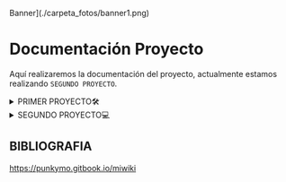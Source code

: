 Banner](./carpeta_fotos/banner1.png)

# Documentación Proyecto

Aquí realizaremos la documentación del proyecto, actualmente estamos realizando `SEGUNDO PROYECTO`.

</div>

<details>
  <summary>
   PRIMER PROYECTO🛠️
  </summary>
  
## ÍNDICE

1. IDEA DEL PROYECTO Y OBJETIVO DEL TRABAJO
2. OBLIGATORIO A APLICAR
3. LOGO DEL EQUIPO
4. PALETA DEL EQUIPO
5. TAREAS DE LOS INTEGRANTES
6. MOCKUP Y ARBOL DE NAVEGACIÓN
7. ARQUITECTURA DEL SISTEMA Y FUNCIONALIDADES
8. DIAGRAMA DE LA BASE DE DATOS
9. ESQUEMA DE RED
10. CONFIGURACIÓN DE PROXMOX
11. CONFIGURACIÓN DE DNS
12. CONFIGURACIÓN DE DHCP
13. CONFIGURACIÓN DE NGINX
14. BASE DE DATOS
15. CAMBIOS EN LA WEB
16. FUNCIONALIDADES
17. NUESTO FURTURO
18. VALORACIONES DEL PROYECTO
19. INCIDENCIAS TÉCNICAS
20. BIBLIOGRAFIA

    
## 1.IDEA DEL PROYECTO Y OBJETIVO DEL TRABAJO

Nuestra idea del proyecto se basa en diseñar una aplicación web inspirada en el popular juego de Fantasy Football. El fantasy es un juego donde los usuarios crean su propio equipo, y la finalidad de este juego es obtener los máximos puntos posibles, estos puntos se consiguen mediante tus jugadores, los jugadores en la vida real dependiendo de como juega un partido, puede obtener muchos puntos o muy pocos puntos. Como ejemplo de puntuacion, si un jugador no tiene minutos de juego entonces tendra 0 puntos, y si otro jugador marca 4 goles, possiblemente tendra una puntuación de 25 puntos. 

Entonces nuestra idea es crear una página relacionada con esta idea. Hemos elegido esta idea porque ambos integrantes del equipo sabemos más o menos cómo funciona el futbol fantasy, y por eso creemos que es una gran opción escoger este tema, ya que nos parece muy interesante.

Nuestro objetivo será aplicar todas las tecnologías necesarias para aspirar a la máxima nota posible y poner en práctica los conocimientos aprendidos en el primer año, así como lo que aprenderemos en este segundo año, para hacerlo lo mejor posible. También el año pasado un grupo escogio la misma idea y viendo como lo hicieron, vimos sus errores y pensamos que lo podemos hacer mucho mejor.

Con el trello y el github mostraremos todo nuestro trabajo realizado para mostrar nuestros avanzes semanales y diarios

## OBLIGATORIO A APLICAR

__-Node.js & MySQL:__

Node.js es un entorno de ejecución para JavaScript en el servidor, ideal para construir aplicaciones web rápidas y escalables. 

MySQL es un sistema de gestión de bases de datos relacional que almacena y organiza datos de manera eficiente, facilitando consultas rápidas.

__-NGINX o Apache:__ 

Ambos son servidores web populares. NGINX es conocido por su rendimiento y capacidad para manejar múltiples conexiones simultáneas, 
mientras que Apache es altamente configurable y tiene una gran cantidad de módulos disponibles.

__-DNS + DHCP:__ 

DNS (Sistema de Nombres de Dominio) traduce nombres de dominio en direcciones IP, facilitando la navegación web. 

DHCP (Protocolo de Configuración Dinámica de Host) asigna automáticamente direcciones IP a dispositivos en una red, simplificando la gestión de redes.


## 2.LOGO DEL EQUIPO

Nuestro logo lo hemos creado basándonos en el nombre de nuestro trabajo, Team Tactics. En él, se pueden ver dos "T" que hacen referencia al nombre del equipo. Tambien, hemos pensado este logo ya que con la forma y sus colores tiene mucha relación con el mundo del futbol.

El color negro y blanco creemos que queda muy estetico, que es eso lo que buscamos y lo que nos interesa.

![Logo del equipo](carpeta_fotos/logo_teamtactics_negro.png)

## 3.PALETA DEL EQUIPO

Los colores con los que vamos a trabajar son los siguientes, hemos considerado que esta paleta de colores puede cuadrar muy bien con la funcionalidad de la web y puede atraer visualmente a nuestro público objetivo
ya que son colores muy visuales y relacionados con el mundo de los videojuegos.

__-000000__

__-00FF00__

__-FFFFFF__


![Paleta de la web](carpeta_fotos/tabladecolores.png)


## 4.TAREAS DE LOS INTEGRANTES

Ambos integrantes tocaremos de todo un poco. La idea es que los dos programemos, hagamos la base de datos, etc. Ahora estamos los dos trabajando juntos, y empezaremos cada uno a hacer sus 3 funcionalidades.

## 5.NUESTRO MOCKUP Y ARBOL DE NAVEGACIÓN

Hemos diseñado un mockup de la aplicación a través de Canva, basándonos principalmente en nuestra paleta de colores. Además, hemos realizado un diseño lo más visual posible para atraer la atención del público que creemos podría estar interesado en nuestra aplicación. Nuestro público objetivo son hombres entre 13 y 40 años.

Aquí explicaremos el arbol de navegación de nuestra página web.
Para empezar tendremos una página principal, donde a la parte superior derecha se vera los siguentes botones:
 - Inicio
 - Plantillas
 - Estadísticas
 - Contacto
 - Login

El boton de inicio es para que cuando accedas a otro boton te lleve a la pagina principal.

El boton de plantillas te llevara al apartado de tu plantilla/equipo

El boton de estadísticas te llevara a la parte de estadisticas globales

EL boton de contacto es para que el usuario acceda a la pagina con su usuario creado. En ese apartado podrà iniciar sección.

Abajo de todo esto, se veràn los 20 escudos de la liga, donde si hacemos click a un escudo te llevara a ver información de ese equipo como: Plantilla, sitio en la clasificación etc..

Entonces abajo de esto mostraremos el mensaje de Juega a teamtactics, esto es para que el usuario vea de una forma un esquema de lo que va la web

![Logo del equipo](carpeta_fotos/INICIO.png)

Abajo de esto, veremos un apartado de pròximos partidos y lideres de la liga, ambas son como una mínima información. En cada apartado tendrá abajo derecha un boton que pondra como: Ver todos los partidos/Estadísticas, que te llevara a otro sitio, para ver toda la información.

![Logo del equipo](carpeta_fotos/proximospartidos.png)

Entonces, si le damos al botón de arriba derecha de estadísticas, te llevará a una página donde salgan todas las estadísticas, donde podremos ver:

 -Máximos goleadores
 

 -Máximos asistententes
 
 
 -Jugador con más disparos
 
 
 -Jugador con más pases.
 

 -Portero con más paradas.
 

 -Jugador con más tarjetas amarillas y rojas.

 Cada jugador que salga, si por ejemplo el jugador que es el máximo goleador es Lewandowski, saldrá el escudo del equipo y los minutos jugados.

Esta página de estadísticas también se podrá llegar a parte del botón arriba derecha en la parte que he comentado donde decía: Ver todas las estadísticas
Y si le damos al botón de ver todos los partidos, que se encuentra a abajo del todo de la página principal, nos llevará a otra página donde veremos todos los partidos jugados, y los puntos que todo el equipo ha conseguido, esto servirá para que el usuario mire los puntos que ha hecho cada jugador.

![Logo del equipo](carpeta_fotos/estadisiticas.png)

![Logo del equipo](carpeta_fotos/proximospartidos2.png)

Ahora, en la página principal, si le damos a Crea tu equipo, te llevará a la página donde el usuario podrá crear el equipo. En esta página, se verá de fondo como un campo de fútbol negro, para que el usuario ponga sus jugadores a cada posición que corresponde.
Arriba, dentro de la misma página, se verá un balance. El balance principal empieza con 100.000.000, luego si el usuario hace incorporaciones, entonces el balance bajará. 
Abajo de esto, se verá un apartado de puntos, donde el usuario verá la suma total que ha realizado su equipo.
Y arriba derecha se verá el número de jugadores que tiene puestos en el campo de fútbol, normalmente esto será simple 11/11.

![Logo del equipo](carpeta_fotos/creatuequipo.png)

La opción de número de jugadores funcionará como un botón, donde, si hacemos click a esto, veremos nuestros jugadores, nombre, club, media puntos, puntos que ha hecho en una jornada y el valor de mercado.
La media de puntos se hará haciendo una media de los 37 partidos jugados.

![Logo del equipo](carpeta_fotos/tusjugadores.png)

También se verá un botón de mercado, para que el usuario pueda comprar jugadores en el mercado.
Todos los jugadores que el usuario ha comprado también pueden ser vendidos.

Luego, en el botón contacto pondremos un poco de información de nosotros para explicar un poco dentro de la página web el proceso del proyecto.

Y en el botón de inicio de sección, el usuario podrá hacer registro para poder acceder con su cuenta a la página, claro que si no tiene cuenta, tendrá que darle a crear cuenta, y luego de crear cuenta le tendrá que dar a iniciar sección.
![Logo del equipo](carpeta_fotos/arboldenavegacion.png)

El mockup y nuestra idea del trabajo creo que lo hemos entendido perfectamente. Sabemos que el árbol de navegación no será el mejor de la historia, pero para nosotros nos sirve cómo una buena guía de cómo funcionará la página.


## 6.ARQUITECTURA DEL SISTEMA Y FUNCIONALIDADES

![Logo del equipo](carpeta_fotos/arquitectura.png)

Nuestros objetos serán:
- Registro de usuarios
- Una zona de comentarios para todos los usuarios que se hayan agregado como amigos
- Una zona donde el usuario podrá modificar su perfil.
- Poner notificaciones para los usuarios
- Búsqueda de usuarios y poder agregarlos como amigos
- Y hacer obligatorio el uso de contraseña para cuando se entra a la aplicación.

  El día de la fecha de entrega puede variar

Ahora mostramos la arquitectura de nuestro trabajo.
  ![Logo del equipo](carpeta_fotos/arquitectura2.png)

## 7.DIAGRAMA DE LA BASE DE DATOS

Los usuarios crean sus propios equipos, que consisten en jugadores de equipos reales, organizados en plantillas. 

Los usuarios pueden participar en ligas, competir entre sí y realizar transacciones de compra y venta de jugadores. Para calcular las puntuaciones, 
Se registran los partidos reales y las puntuaciones obtenidas por cada jugador en esos encuentros. 

Además, hemos incluido un sistema de Amigos, así como Roles para gestionar diferentes tipos de usuarios en la plataforma.


![Logo del equipo](carpeta_fotos/basededatos_final.png)


## 8.ESQUEMA DE RED

Por el momento tenemos hecho este prototipo de mapa de red, aunque aun lo tenemos que hablar con Alina ya que no es el definitivo y queremos que nos aclare algunos conceptos que quizas no han quedado tan claros.

![Logo del equipo](carpeta_fotos/mapa_de_red.JPG)

## 9.PROXMOX Y SU CONFIGURACIÓN

Por el momento, ya tenemos instalado el ProxMox en el PC de clase asignado de los que están atrás del todo. Una vez tengamos más claro el esquema de red definitivo, procederemos a empezar a configurarlo y documentarlo.

__Proxmox__ es una plataforma de virtualización de código abierto que permite gestionar máquinas virtuales y contenedores. Está basada en Debian y combina tecnologías como KVM (para la virtualización completa) y LXC (para la virtualización basada en contenedores).

Se utiliza principalmente en entornos de servidores para crear, administrar y orquestar múltiples VMs y contenedores de forma eficiente. También incluye herramientas para gestionar almacenamiento, redes y copias de seguridad. Además, soporta la creación de clusters para alta disponibilidad y migraciones en vivo, lo que lo hace ideal para centros de datos y servidores corporativos.

Es especialmente útil para:

-Consolidación de servidores: Ejecutar múltiples sistemas operativos en un solo servidor físico.

-Gestión de recursos: Controlar y distribuir recursos de hardware como CPU, memoria y almacenamiento.

-Automatización y alta disponibilidad: Ofrecer soluciones escalables y resistentes a fallos.

[Ver archivo](M11UF4A2-QuimFernandez_PolCamarena.docx.pdf)

Creamos ROUTER con vmbr0 y vmbr1 para que todo el proyecto funcione de manera correcta.

![image](https://github.com/user-attachments/assets/3dd03ffe-1fb9-4995-8ce8-77cdfb792f1e)

Ahora creamos Cliente con vmbr1 

![image](https://github.com/user-attachments/assets/a9b6528e-5400-4da7-a68b-a23a08da9600)

Creamos DNS  con vmbr1

![image](https://github.com/user-attachments/assets/59b69707-28b5-4a25-9e1d-3a029bd5748b)



## 11.DNS Y SU CONFIGURACIÓN 

¿Qué es el DNS?

El DNS es  un servicio distribuido a nivel global que permite convertir los nombres de los sitios en las direcciones IP que les corresponde.
Cuando un usuario registra un dominio, se crea una entrada WHOIS en el registro correspondiente y queda almacenada en el DNS como un
resource record.
La base de datos de un servidor DNS se convierte en la compilación de todos los registros de la zona del espacio de nombres de dominio que gestiona.

Registros del DNS:

A (Address Record): Mapea un nombre de dominio a una dirección IPv4.

AAAA (IPv6 Address Record): Mapea un nombre de dominio a una dirección IPv6.

MX (Mail Exchange): Define qué servidor gestiona el correo electrónico para el dominio.

CNAME (Canonical Name): Apunta un dominio a otro dominio.

NS (Name Server): Especifica qué servidores DNS son responsables de un dominio.

PTR (Pointer Record): Utilizado en la búsqueda inversa de DNS, mapea una IP a un nombre de dominio.

Información del DNS

El servicio de DNS se encuentra en la capa de aplicación del modelo OSI.

La capa más cercana al usuario y contiene todos los protocolos de alto nivel como SMTP, DNS y HTTP.

Este protocolo de red emplea la capa de transporte TCP, UDP y utiliza el puerto 53.

Tipos de Consultas:

Consulta recursiva: Si el servidor DNS local no sabe la respuesta, realiza consultas a otros servidores DNS.

Resolución iterativa: Si un servidor DNS no tiene la respuesta directa, le da al cliente la dirección de otro servidor que puede tenerla. 

VENTAJAS DEL DNS

Una ventaja es que resuelve el problema de las colisiones o nombres duplicados porque garantiza que todos los nombres hermanos o hijos de un mismo nodo tengan etiquetas o nombres diferentes.

Elimina los problemas del sistema basados en el fichero HOSTS.TX

Y tambiém permite "particionar" y gestionar los diferentes subdominios de modo independiente.


CONFIGURACIÓN DEL DNS EN PROYECTO


Para empezar la configuracióm, actualizamos los repositorios de nuestro sistema:

sudo apt update

Y ahora instalamos el paquete bind9:

sudo apt install bind9

![image](https://github.com/user-attachments/assets/d1dc8dc2-0ce6-46a3-9c21-92cfd6a7b8b6)


Editamos el netplan, lo ponemos con DHCP y lo editamos para poder avanzar de forma correcta


![image](https://github.com/user-attachments/assets/5a148d65-8ba3-46a5-8dc1-fa04f57cb2b9)

Ahora si ponemos ip a, veremos que mediante DHCP, tenemos asignada la IP 10.20.30.4

![image](https://github.com/user-attachments/assets/c1268273-0e87-47e4-a158-c9d55fc7c9fa)

Entonces ahora vamos al archivo que se llama named.conf.local , que bàsicamente es donde haremos la configuración DNS de la zona inversa y directa

El named.conf.local lo utiliza por el servidor DNS BIND para configurar zonas específicas y personalizadas, como dominios locales o zonas reversas. 

Permite definir configuraciones locales que el servidor manejará, como:

Zonas directas: Traduce nombres de dominio a direcciones IP.

Zonas inversas: Traduce direcciones IP a nombres de dominio.

![image](https://github.com/user-attachments/assets/698eab22-3c6f-41ad-9a3f-f2b6e7828c11)

Para comprobar que la configuración ha sido correcta y que no hemos tenido ningun problema ponemos:

named-checkconf

Ahora creamos los dos archivos de la zona directa y inversa

![image](https://github.com/user-attachments/assets/ea0ca40b-a449-4ef2-a788-3e54fd966750)

Ahora, accedemos al archivo de la zona directa y lo configuramos para comprobar que funcione de forma correcta

La zona directa de DNS es una configuración que mapea nombres de dominio a direcciones IP.

En nuestro caso el servidor DNS manejará el dominio quimpol.local  y usará el archivo db.quimpol.local para almacenar.

![image](https://github.com/user-attachments/assets/13a11569-e7f1-4d9a-aba1-63da8068c6b0)

Y ahora haremos lo mismo pero para la zona inversa

Lo que hace la zona inversa es que  está buscando el nombre de dominio asociado con una dirección IP determinada.

En nuestro caso la IP  es la 10.20.30.4,

Entonces nuestra dirección IP, que es la 10.20.30.4, nos  permitirá resolver esa IP al nombre de nuestro dominio, el quimpol

Y tambien ya lo ponemos para la configuración con la MV de cliente

![image](https://github.com/user-attachments/assets/2a8c4855-e765-45e1-87d0-8fcde3150868)

Ahora para comprobar que toda la configuración de los ficheros de zonas se ha realizado correctamente, hacemos lo siguiente:

![image](https://github.com/user-attachments/assets/afe5a924-e594-42eb-a3f1-cf78db086c3b)

![image](https://github.com/user-attachments/assets/9204d77d-c49c-4d64-b5b6-d4a5bce35c60)

Ahora nos tocaría editar el fichero 
/etc/bind/named.conf.options

Esto lo que hace es configurar parámetros globales y opciones predeterminadas que se aplican a todas las zonas y consultas DNS gestionadas por el servidor.

Modificamos el archivo y en listen ponemos la 10.20.30.4 que es para que servidor DNS escuchará consultas.

 
![image](https://github.com/user-attachments/assets/10fba1a7-6320-46e1-96bd-8c527a266608)

Ahora, vamos al archivo
/etc/default/named 

El archivo /etc/default/named controla cómo se inicia el servicio BIND

Que es donde especificaremos la opción -4 como argumento para el usuario bind, que  se crea automáticamente durante la instalación del servicio bind9. 

La opción -4 , nos sirve para forzar el uso de IPv4 siempre y evitar  mensajes de error de red inalcanzable por direccionamiento IPv6.

![image](https://github.com/user-attachments/assets/35beebba-441a-4400-80e9-f9f877005fe8)

Ahora reiniciamos el servicio bind9 y ver si todo esta correcto

![image](https://github.com/user-attachments/assets/d041f362-1301-4ab1-9ab2-8b52c5389859)

Ahora mediante el nslookup, comprobamos si el servidor DNS está resolviendo correctamente los nombres y las direcciones IP

![image](https://github.com/user-attachments/assets/29f10803-5094-4337-a681-789bf41a54a0)


## 12.CONFIGURACIÓN DE DHCP


Primero lo que hacemos es instalar el servicio DHCP:

Actualizamos: sudo apt update

sudo apt-get install isc-dhcp-server




Hacemos la configuración del archivo DHCP:


El archivo de configuración principal se encuentra en /etc/dhcp/dhcpd.conf. En este archivo, lo que hay que hacer es definir los parámetros de red, como el rango de direcciones IP, la puerta de enlace predeterminada, DNS y duración de la concesión. 

![image](https://github.com/user-attachments/assets/cdd31d80-568d-4635-abe8-0af37b193f6b)

   
Esta es nuestra configuración en el netplan:

![image](https://github.com/user-attachments/assets/a8cf1adb-abcb-4c2d-aac0-f47b7dc92b6a)



Configurar las interfaces de red:

Ahora  para comprobar y asegurarnos que la interfaz de red correcta esté configurada para proporcionar el servicio DHCP definimos  la interfaz en el archivo de configuración de red o directamente en /etc/default/isc-dhcp-server:


Reiniciar el servicio DHCP:

Una vez configurado, hay que reiniciar el servicio para aplicar los cambios:


sudo systemctl restart isc-dhcp-server
Comprobación:

 Y para verifica si el servidor DHCP está funcionando correctamente:


sudo systemctl status isc-dhcp-server




## 13.CONFIGURACIÓN DE NGINX

Para empezar, instalamos el nginx con el comando:

sudo apt-get install nginx

Entramos al netplan y configuramos para que funcione de forma correcta

![image](https://github.com/user-attachments/assets/b9dba283-7f6d-4336-9ac2-6986d0f7c8df)

Vemos con el ip a que nos da la IP mediante DHCP, la 10.20.30.5

![image](https://github.com/user-attachments/assets/0063e93c-20d3-491c-967e-1965c49805d0)

Ahora tenemos que editar el archivo nginx.conf que se encuentra en /etc/nginx

![image](https://github.com/user-attachments/assets/f54260e8-7625-45e1-be91-1d5da4098f22)

Eel archivo de configuración global es: 

/etc/nginx/nginx.conf

Entonces ahora, con el  el directorio  /etc/nginx/sites-enabled/ , lo que haremos será almacenar los  los enlaces simbólicos a los archivos de configuración de sitios web creados en 
/etc/nginx/sites-available/  para que puedan ser habilitados los sitios


Ahora editamos el archivo /sites-available/default, que en este caso sería el bloque predeterminado del servidor de Nginx

Php:

¿Qué es php?

PHP es un lenguaje de programación de propósito general ampliamente utilizado para el desarrollo de aplicaciones web del lado del servidor

Características principales:

Dinámico y orientado a la web:

PHP se usa principalmente para generar contenido dinámico en páginas web.
Puede interactuar con bases de datos, manejar formularios y autenticar usuarios.

Integración con HTML:

PHP se incrusta directamente en archivos HTML, lo que facilita la creación de páginas web dinámicas.

Compatibilidad multiplataforma:

PHP funciona en varios sistemas operativos, como Windows, Linux y macOS.
Es compatible con la mayoría de los servidores web, como Apache, NGINX.

Para instalar el php ponemos:

sudo apt install php-fpm

Para verificar si tenemos instalado PHP ponemos:


php -version

Para comprobar si tenemos php-fpm ponemos:


php-fpm7.4 -v



## ACTIVIDAD ENTREGADA EN LA MEMÓRIA (ALINA)

¿Qué es un servidor web?

Un servidor web es un software que forma parte del servidor y tiene como misión principal devolver información (páginas) cuando recibe peticiones por parte de los usuarios.

En otras palabras, es el software que permite que los usuarios que quieren ver una página web en su navegador puedan hacerlo.


¿Qué es un hosting?

Un hosting es un servicio de alojamiento web que te permite publicar un sitio web o aplicación en Internet. Cuando contratas un servicio de hosting, básicamente alquilas un espacio en un servidor físico donde puedes almacenar todos los archivos y datos necesarios para que tu sitio web funcione correctamente.

¿Qué es Nginx?

Nginx, pronunciado como “engine-ex”, es un servidor web de código abierto que, desde su éxito inicial como servidor web, ahora también es usado como proxy inverso, cache de HTTP, y balanceador de carga.

Algunas compañías de alto perfil que utilizan Nginx incluyen Autodesk, Atlassian, Intuit, T-Mobile, GitLab, DuckDuckGo, Microsoft, IBM, Google, Adobe, Salesforce, VMWare, Xerox, LinkedIn, Cisco, Facebook, Target, Citrix Systems, Twitter, Apple , Intel, y muchos más


Haz una comparativa entre Nginx y Apache.

Nginx:

Usa una arquitectura basada en eventos y asincrónica, lo que le permite manejar múltiples conexiones simultáneamente con menos recursos.
Es ideal para cargas altas y servidores con tráfico masivo.
Excelente para servir contenido estático (imágenes, archivos HTML, etc.) rápidamente.


Apache:

Emplea un modelo de procesos/hilos, donde cada conexión consume un hilo o proceso. Esto puede ser ineficiente bajo cargas pesadas.
Ofrece más flexibilidad para manejar configuraciones complejas gracias a sus módulos dinámicos.





## 14.BASE DE DATOS

Aquí mostramos el esquema final de la base de datos, donde hemos añadido algunas conexiones que no habíamos tomado en cuenta. Hemos creado la base con MySQL WorkBench a través de SQL y una vez ejecutado el código, gracias a la función de la creación de diagramas, hemos podido ver las tablas y sus conexiones.

![Logo del equipo](carpeta_fotos/esquema_basededatos.png)


## 15.NOVEDADES/CAMBIOS DE LA WEB

Para empezar, hemos hecho nuchos cambios respectivamente a la idea que decimos hacer al principio de la web, la idea que me estoy refiriendo, es toda esa explicación que hicimos al principio del github, que es donde esta esa explicación con capturas que nosotros mismo hicimos del canva del boceto de la idea principal del proyecto.

Como página principal, seguimos teniendo lo mismo, una página donde el usuario pueda ver arriba derecha los botones de estadísticas, plantilla y login, etc..
Y que si va bajanda podrá ver la zona de estadísticas y resultados, que esta linkeado a otra página, ya que se podrá ver y entender mucho mejor  bajo nuestro punto de vista

Entonces, creemos que lo mas importamte que llevamos hecho es la parte de  plantilla, ya que lo que hicimos fue crear en nuestra bbdd, todos los jugadores de todas las plantillas de laliga.

Eso lo hicimos poniendo a cada equipo un numero, del 1 al 20, ya que son 20 equipos, entonces lo siguiente era poner a cada posicion del campo, del 1 al 5, osea 1 es portero 2 es defensa, 3 es mediocampista, 4 delantero y 5 que sea la posicion del banquillo, entonces ahora abria que poner 11 jugadores con 1,2,3 y 4 osea, 1 jugador con 1, 4 jugadores con el numero 2, 3 jugadores con el numero 3 y 3 jugadores con el numero 4, esto suma a 11. Y  los otros jugadores, da igual que sean 10 o 20, todos estaran con el numero 5, que será en la posicion de banquillo. Entonces despues de poner todo en la bbdd lo que hicimos fue conectarlo para nuestra pagina web, entonces si ahora por ejemplo le doy click al escudo del getafe, me saldriá el 11 de jugadores, y el banquillo, también tengo que decir que cada equipo tiene también puesto la imagen y nombre del entrenador

Entonces lo que hicimos en estadisticasm fue ponerlas de forma manualmente, ya que con el tiempo que quedaba para entregar el trabajo era imposible acabarlo

## 16.FUNCIONALIDADES

Aquí como funcionalidades, tenemos:

1. Register: El usuario se puede registrar a nuestra página, esto con la bbdd entre medio, haciendo que cuando el usuario se registra se pueda ver en nuestra bbdd como usuario
2. Login: El usuario después de registrase puede acceder a nuestra página ya como usuario

3. Plantilla: Esta funcionalidad es la de plantillas, es decir todo lo que he explicado antes, hay que decir que para hacer esto tardamos mucho tiempo, pusimos manualmente unos 1000 links en la bbdd entre imagenes de jugadores, entrenadores y escudos.

4. Contactarnos: Esta función esta en procedimiento, y basicamente es para que los usuarios nos puedan enviar un mensaje para dudas/críticas/valoraciones etc..

Creemos que las 4 funcionalidades para nuestro trabajo son muy buenas ideeas, ya que conjuntan perfectamente a nuestra idea prinpial

## 17.NUESTRO FUTURO

Creemos que para la siguente UF, podemos seguir con nuestro proyecto, ya que tenemos aún muchas buenas ideas para seguir mejorando y aprendiendo. Esto lo defenderemos en la exposición del proyecto hasta la muerte
Algunas ideas serián:
- API de resultados
- Poder básicamente hacer el FANTASY, con que cada persona pueda hacer su equipo, y competir con otros jugadores

## 18.VALORACIONES DEL PROYECTO

Creemos que en el proyecto hemos aprendido muchisimo, con las instalaciones de las diferentes máquinas virtuales, con el nuevo conocimiento como nginx, o php. O también con el constante trabajo diario y semanal sobre una idea que poco a poco hemos ido creando y mejorando.

Y personalmente a los dos intregantes del equipo nos parece por ahora seguir con nuestro trabajo en la próxima UF


## 19.INCIDENCIAS TÉCNICAS

Mala configuración en el DNS, por falta de no haber reiniciado el servicio despues de modificarlo

![image](https://github.com/user-attachments/assets/b6244674-e807-4ece-85bb-f70eb73dd330)

Otro fail....

![image](https://github.com/user-attachments/assets/da6ec4d0-d5c3-4dce-a58a-2327ed2720b5)

En incidencias durante las instalaciones de las MV no tuvimos muchos errores, y los únicos que tuvimos eran por equivocaciones de escritura y palabras.
Pero donde si tuvimos muchos errores fue durante la creación de la bbdd, ya que al crear plantilla , donde pusimos muchos datos, nos equivocamos mucho, pero poco a poco esos errores se fueron arreglando hasta el dia de hoy que nuestra bbdd funciona perfectamente
</details>

<details>
  <summary>SEGUNDO PROYECTO💻</summary>


## ÍNDICE

1. IDEAS PARA EL SEGUNDO PROYECTO 

 
## 1.IDEAS PARA EL SEGUNDO PROYECTO

### NUEVAS FUNCIONALIDADES

#### PENDIENTES
- Opción de cambio de contraseña
- Formulario de Contacto

#### NUEVAS EN LA WEB
- Implementación de una API: recrear la web a partir de la API que nos permitirá añadir la función de las estadísticas actualizadas de los jugadores.

- Agregar como amigos a los usuarios

- Implementación del juego:

    Está para nosotros es la parte mas importante, aquí pondremos de novedades:
    
    Los jugadores se puedan agregar como si fueran amigos
  
    Una página donde los usuarios puedan crear sus equipos, saldrá su 11 inicial, y también habrá un apartado para ver todos sus jugadores ( a parte del 11 inicial)
  
    Una página donde los usuarios podrán comprar los jugadores, hará la misma función que un mercado, allí apareceran todos los jugadores de futbol disponibles para ser comprados
  
    Una página que funcionará como si fuera una clasificación donde los jugadores con más puntos conseguidos apareceran, así será más competitivo y hará el juego más interesante para los usuarios




#### OBLIGATORIAS
- Docker
- FireWall
- Backups (script)
- Seguridad:
  - MySQL (crear más de un usuario, securizar la DB, triggers)
  - Protección de código fuente
 
## FUNCIONALIDADES

![image](https://github.com/user-attachments/assets/ecd8f3c9-cd94-4e7b-a4e9-cfcbcfb238fd)

Los dos, Quim y Pol haremos la funcionalidad del juego Fantasy, ya que es una funcionalidad muy larga y compleja, y necesitamos que los dos lo hagamos para poder acabar

La funcionalidad de la API la hará Pol

La funcionalidad de cambio de contraseña la hará Quim

La funcionalidad de agregar amigos la haremos cuando acabemos la del Juego Fantasy, ya que preferimos insistir con el tiempo en terminar la funcionalidad del juego fantasy por su gran importancia y valor en nuestro proyecto, ya que es en lo que se basa nuestra idea de proyecto

## ARQUITECTURA DEL SISTEMA

Esta será mas o menos nuestra arquitectura, no es definitivo pero por ahora es lo que tenemos como idea

![image](https://github.com/user-attachments/assets/19bd263b-e789-4cd1-b4b9-a880a6ba2c8e)

## DIAGRAMA DE LA BASE DE DATOS

Esta es nuetra base de datos, es la misma que la del primer proyecto pero con pequeñas variaciones ya que como comentamos seguimos con el mismo proyecto entonces la infraestructura de la base de datos por narices tiene que ser muy parecida ya que mas o menos ya esta de alguna manera terminada

Si tenemos más tiempo alomejor podemos añadir alguna tabla más a la base de datos, pero por ahora es lo que tenemos

![image](https://github.com/user-attachments/assets/c77022c7-f9fa-4e4f-b08c-578abd2a24fb)

## TAREAS

Ahora mismo por problemas no podimos empezar en la creación de la infraestructura de la Ubuntu o Alpine.
El 29/01 empezamos con docker y los containers, y desde una MV de ubuntu server, ya que desde Alpine hubo algunos problemas y preferimos utilizar la ubuntu por la razón de que ya la hemos usado mucho, entonces empezamos a crear la estrucura y importamos el sitio web en docker, luego dentro de nginx configurmos el default.conf, luego en mysql lo tenemos vació por ahora y ahora estamos con el docker compose. 
Creo que para el proximo miercoles 5/02 ya lo tendremos terminado ya que Alina y algunos compañeros nos han dado explicaciones para entenderlo mejor y asi hacerlo de alguna forma un poco mas rapido para asi aprovechar el tiempo al maximo para llegar al ritmo de la clase

## Docker Compose
- ¿Qué son los contenedores de docker?

  Son entornos aislados y ligeros que permiten ejecutar aplicaciones con sus dependencias en cualquier sistema con Docker.
- ¿Qué diferencias hay entre los contenedores de docker y los lxc?
- ¿Cuál es la diferencia entre una imagen y un contenedor en docker?
- ¿Qué sucede con los datos cuando un contenedor se elimina?
- ¿Cuáles son las ventajas de utilizar contenedores de docker?
- ¿Qué tipo de aplicaciones y servicios se pueden desplegar con docker?
- ¿Qué otros tipos de contenedores existen además de docker?                                                         

- Escribe una guía de usuario con los pasos claves para desplegar una aplicación web en contenedores.


</details>

## BIBLIOGRAFIA

https://punkymo.gitbook.io/miwiki

